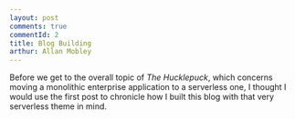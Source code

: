 ```yaml
---
layout: post
comments: true
commentId: 2
title: Blog Building
arthur: Allan Mobley
---
```

Before we get to the overall topic of *The Hucklepuck*,
which concerns moving a monolithic enterprise application to a serverless one, 
I thought I would use the first post to chronicle 
how I built this blog with that very serverless theme in mind.

